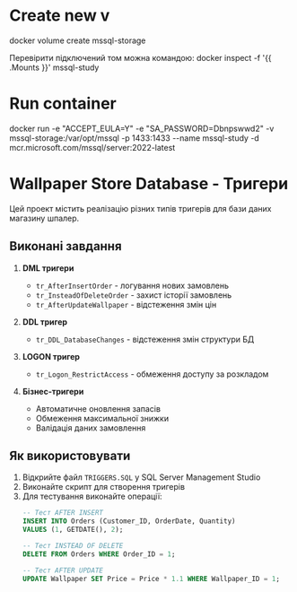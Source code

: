 # Create new v
docker volume create mssql-storage

Перевірити підключений том можна командою:
docker inspect -f '{{ .Mounts }}' mssql-study
# Run container
docker run -e "ACCEPT_EULA=Y" -e "SA_PASSWORD=Dbnpswwd2" -v
mssql-storage:/var/opt/mssql -p 1433:1433 --name mssql-study -d
mcr.microsoft.com/mssql/server:2022-latest

# Wallpaper Store Database - Тригери

Цей проект містить реалізацію різних типів тригерів для бази даних магазину шпалер.

## Виконані завдання

1. **DML тригери**
   - `tr_AfterInsertOrder` - логування нових замовлень
   - `tr_InsteadOfDeleteOrder` - захист історії замовлень
   - `tr_AfterUpdateWallpaper` - відстеження змін цін

2. **DDL тригер**
   - `tr_DDL_DatabaseChanges` - відстеження змін структури БД

3. **LOGON тригер**
   - `tr_Logon_RestrictAccess` - обмеження доступу за розкладом

4. **Бізнес-тригери**
   - Автоматичне оновлення запасів
   - Обмеження максимальної знижки
   - Валідація даних замовлення

## Як використовувати

1. Відкрийте файл `TRIGGERS.SQL` у SQL Server Management Studio
2. Виконайте скрипт для створення тригерів
3. Для тестування виконайте операції:
   ```sql
   -- Тест AFTER INSERT
   INSERT INTO Orders (Customer_ID, OrderDate, Quantity)
   VALUES (1, GETDATE(), 2);
   
   -- Тест INSTEAD OF DELETE
   DELETE FROM Orders WHERE Order_ID = 1;
   
   -- Тест AFTER UPDATE
   UPDATE Wallpaper SET Price = Price * 1.1 WHERE Wallpaper_ID = 1;